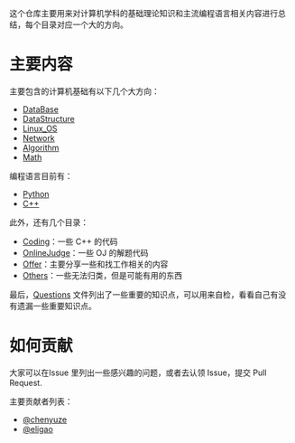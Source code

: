 这个仓库主要用来对计算机学科的基础理论知识和主流编程语言相关内容进行总结，每个目录对应一个大的方向。

# 主要内容

主要包含的计算机基础有以下几个大方向：

* [DataBase](DataBase/)
* [DataStructure](DataStructure/)
* [Linux_OS](Linux_OS/)
* [Network](Network/)
* [Algorithm](Algorithm/)
* [Math](Math/)

编程语言目前有：

* [Python](Python/)
* [C++](C++/)

此外，还有几个目录：

* [Coding](Coding/)：一些 C++ 的代码
* [OnlineJudge](OnlineJudge/)：一些 OJ 的解题代码
* [Offer](Offer/)：主要分享一些和找工作相关的内容
* [Others](Others/)：一些无法归类，但是可能有用的东西

最后，[Questions](Questions.md) 文件列出了一些重要的知识点，可以用来自检，看看自己有没有遗漏一些重要知识点。

# 如何贡献

大家可以在Issue 里列出一些感兴趣的问题，或者去认领 Issue，提交 Pull Request.


主要贡献者列表：

* [@chenyuze](https://github.com/chenyuze)
* [@eligao](https://github.com/eligao)


